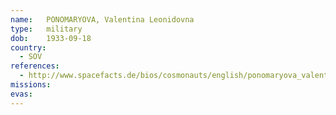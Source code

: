 ```yaml
---
name:	PONOMARYOVA, Valentina Leonidovna 
type:	military
dob:	1933-09-18
country:
  - SOV
references:
  - http://www.spacefacts.de/bios/cosmonauts/english/ponomaryova_valentina.htm
missions:
evas:
---
```

